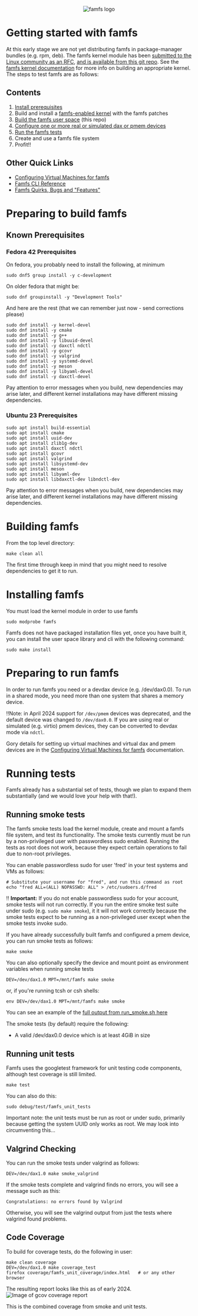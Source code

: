 <p align="center">
  <img src="famfs-logo.svg" alt="famfs logo">
</p>

# Getting started with famfs

At this early stage we are not yet distributing famfs in package-manager bundles (e.g. rpm, deb).
The famfs kernel module has been [submitted to the Linux community as an RFC](https://lore.kernel.org/linux-fsdevel/20250421013346.32530-1-john@groves.net/T/#m16f1386e90a6b40ceb60ae7feca7bbff281956bc),
[and is available from this git repo](https://github.com/cxl-micron-reskit/famfs-linux).
See the [famfs kernel documentation](building-a-kernel.md) for more info on building an appropriate kernel. 
The steps to test famfs are as follows:

## Contents

1. [Install prerequisites](#Known-Prerequisites)
1. Build and install a [famfs-enabled kernel](building-a-kernel.md) with the famfs patches
2. [Build the famfs user space](#Building-famfs) (this repo)
3. [Configure one or more real or simulated dax or pmem devices](vm-configuration.md)
3. [Run the famfs tests](#Running-tests)
4. Create and use a famfs file system
5. Profit!!

## Other Quick Links
- [Configuring Virtual Machines for famfs](vm-configuration.md)
- [Famfs CLI Reference](famfs-cli-reference.md)
- [Famfs Quirks, Bugs and "Features"](quirks-bugs-features.md)

# Preparing to build famfs

## Known Prerequisites

### Fedora 42 Prerequisites
On fedora, you probably need to install the following, at minimum
```
sudo dnf5 group install -y c-development
```
On older fedora that might be:
```
sudo dnf groupinstall -y "Development Tools"
```
And here are the rest (that we can remember just now - send corrections
please)
```
sudo dnf install -y kernel-devel
sudo dnf install -y cmake
sudo dnf install -y g++
sudo dnf install -y libuuid-devel
sudo dnf install -y daxctl ndctl
sudo dnf install -y gcovr
sudo dnf install -y valgrind
sudo dnf install -y systemd-devel
sudo dnf install -y meson
sudo dnf install -y libyaml-devel
sudo dnf install -y daxctl-devel
```
Pay attention to error messages when you build, new dependencies may arise later, and
different kernel installations may have different missing dependencies.

### Ubuntu 23 Prerequisites

```
sudo apt install build-essential
sudo apt install cmake
sudo apt install uuid-dev
sudo apt install zlib1g-dev
sudo apt install daxctl ndctl
sudo apt install gcovr
sudo apt install valgrind
sudo apt install libsystemd-dev
sudo apt install meson
sudo apt install libyaml-dev
sudo apt install libdaxctl-dev libndctl-dev
```
Pay attention to error messages when you build, new dependencies may arise later, and
different kernel installations may have different missing dependencies.

# Building famfs

From the top level directory:

    make clean all

The first time through keep in mind that you might need to resolve dependencies to get it
to run.

# Installing famfs

You must load the kernel module in order to use famfs

    sudo modprobe famfs

Famfs does not have packaged installation files yet, once you have built it, you can
install the user space library and cli with the following command:

    sudo make install

# Preparing to run famfs

In order to run famfs you need or a
devdax device (e.g. /dev/dax0.0). To run in a shared mode, you need more than one
system that shares a memory device.

‼️Note: in April 2024 support for ```/dev/pmem``` devices was deprecated, and the default device was changed to ```/dev/dax0.0```. If you are using real or simulated (e.g. virtio) pmem devices, they can be converted to devdax mode via ```ndctl```.

Gory details for setting up virtual machines and virtual dax and pmem devices are in the
[Configuring Virtual Machines for famfs](vm-configuration.md) documentation.


# Running tests
Famfs already has a substantial set of tests, though we plan to expand them substantially
(and we would love your help with that!).

## Running smoke tests

The famfs smoke tests load the kernel module, create and mount a famfs file system, and
test its functionality.
The smoke tests currently must be run by a non-privileged user with passwordless sudo
enabled. Running the tests as root does not work, because they expect certain operations to
fail due to non-root privileges.

You can enable passwordless sudo for user 'fred' in your test systems and VMs as follows:

    # Substitute your username for "fred", and run this command as root
    echo "fred ALL=(ALL) NOPASSWD: ALL" > /etc/sudoers.d/fred

:bangbang: **Important:** If you do not enable passwordless sudo for your account, smoke tests will not run correctly. If you run the entire smoke test suite under sudo (e.g. ```sudo make smoke```), it it will not work correctly because the smoke tests expect to be running as a non-privileged user except when the smoke tests invoke sudo.

If you have already successfully built famfs and configured a pmem device, you can run smoke tests
as follows:

    make smoke

You can also optionally specify the device and mount point as environment variables when running smoke tests

    DEV=/dev/dax1.0 MPT=/mnt/famfs make smoke

or, if you're running tcsh or csh shells:

    env DEV=/dev/dax1.0 MPT=/mnt/famfs make smoke

You can see an example of the [full output from run_smoke.sh here](smoke-example.md)

The smoke tests (by default) require the following:

* A valid /dev/dax0.0 device which is at least 4GiB in size

## Running unit tests

Famfs uses the googletest framework for unit testing code components, although test coverage
is still limited.

    make test

You can also do this:

    sudo debug/test/famfs_unit_tests

Important note: the unit tests must be run as root or under sudo, primarily because
getting the system UUID only works as root. We may look into circumventing this...

## Valgrind Checking
You can run the smoke tests under valgrind as follows:

    DEV=/dev/dax1.0 make smoke_valgrind

If the smoke tests complete and valgrind finds no errors, you will see a message such as this:

    Congratulations: no errors found by Valgrind

Otherwise, you will see the valgrind output from just the tests where valgrind found problems.

## Code Coverage

To build for coverage tests, do the following in user:

    make clean coverage
    DEV=/dev/dax1.0 make coverage_test
    firefox coverage/famfs_unit_coverage/index.html   # or any other browser

The resulting report looks like this as of early 2024.
![Image of gcov coverage report](Screenshot-2024-01-08-at-7.13.09-AM.png)

This is the combined coverage from smoke and unit tests.
